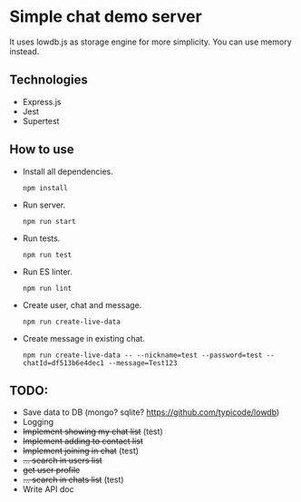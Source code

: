 # Simple chat demo server
It uses lowdb.js as storage engine for more simplicity. You can use memory instead.

## Technologies
* Express.js
* Jest
* Supertest

## How to use

* Install all dependencies.

  `npm install` 

* Run server.

  `npm run start` 

* Run tests.

  `npm run test` 

* Run ES linter.

  `npm run lint` 
  
* Create user, chat and message.

  `npm run create-live-data` 

* Create message in existing chat.

  `npm run create-live-data -- --nickname=test --password=test --chatId=df513b6e4dec1 --message=Test123` 

## TODO:
* Save data to DB (mongo? sqlite? https://github.com/typicode/lowdb)
* Logging
* ~~Implement showing my chat list~~ (test)
* ~~Implement adding to contact list~~ 
* ~~Implement joining in chat~~ (test)
* ~~... search in users list~~
* ~~get user profile~~
* ~~... search in chats list~~ (test)
* Write API doc
